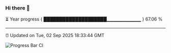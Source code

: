 ### Hi there 👋

⏳ Year progress { ████████████████████▁▁▁▁▁▁▁▁▁▁ } 67.06 %

---

⏰ Updated on Tue, 02 Sep 2025 18:33:44 GMT

![Progress Bar CI](https://github.com/DhruviPatel157/GitHub-Actions-Demo/workflows/Progress%20Bar%20CI/badge.svg)
